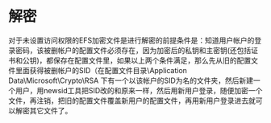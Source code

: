 # 解密

对于未设置访问权限的EFS加密文件是进行解密的前提条件是：知道用户帐户的登录密码，该被删帐户的配置文件必须存在，因为加密后的私钥和主密钥(还包括证书和公钥)，都保存在配置文件里，如果以上两个条件满足，那么先从旧的配置文件里面获得被删帐户的SID（在配置文件目录\Application Data\Microsoft\Crypto\RSA 下有一个以该帐户的SID为名的文件夹，然后新建一个用户，用newsid工具把SID改的和原来一样，然后用新用户登录，随便加密一个文件，再注销，把旧的配置文件覆盖新用户的配置文件，再用新用户登录进去就可以解密其它文件了。
